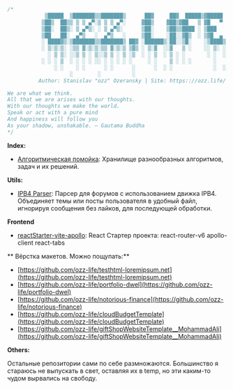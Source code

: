 ```cpp
/*
            ▒█████  ▒███████▒▒███████▒      ██▓     ██▓  █████▒▓█████
           ▒██▒  ██▒▒ ▒ ▒ ▄▀░▒ ▒ ▒ ▄▀░     ▓██▒    ▓██▒▓██   ▒ ▓█   ▀
           ▒██░  ██▒░ ▒ ▄▀▒░ ░ ▒ ▄▀▒░      ▒██░    ▒██▒▒████ ░ ▒███
           ▒██   ██░  ▄▀▒   ░  ▄▀▒   ░     ▒██░    ░██░░▓█▒  ░ ▒▓█  ▄
           ░ ████▓▒░▒███████▒▒███████▒ ██▓ ░██████▒░██░░▒█░    ░▒████▒
           ░ ▒░▒░▒░ ░▒▒ ▓░▒░▒░▒▒ ▓░▒░▒ ▒▓▒ ░ ▒░▓  ░░▓   ▒ ░    ░░ ▒░ ░
             ░ ▒ ▒░ ░░▒ ▒ ░ ▒░░▒ ▒ ░ ▒ ░▒  ░ ░ ▒  ░ ▒ ░ ░       ░ ░  ░
           ░ ░ ░ ▒  ░ ░ ░ ░ ░░ ░ ░ ░ ░ ░     ░ ░    ▒ ░ ░ ░       ░
               ░ ░    ░ ░      ░ ░      ░      ░  ░ ░             ░  ░
                    ░        ░          ░
          Author: Stanislav "ozz" Ozeransky | Site: https:://ozz.life/ 

We are what we think.
All that we are arises with our thoughts.
With our thoughts we make the world.
Speak or act with a pure mind
And happiness will follow you
As your shadow, unshakable. ― Gautama Buddha
*/
```

**Index:**

- [Алгоритмическая помойка](https://github.com/ozz-life/competitive-programming): Хранилище разнообразных алгоритмов, задач и их решений. 

**Utils:**

- [IPB4 Parser](https://github.com/ozz-life/ipb4parser): Парсер для форумов с использованием движка IPB4. Объединяет темы или посты пользователя в удобный файл, игнорируя сообщения без лайков, для последующей обработки.

**Frontend**

- [reactStarter-vite-apollo](https://github.com/ozz-life/reactStarter-vite-apollo): React Стартер проекта: react-router-v6 apollo-client react-tabs

** Вёрстка макетов. Можно пощупать:**

- [https://github.com/ozz-life/testhtml-loremipsum.net](https://github.com/ozz-life/testhtml-loremipsum.net)
- [https://github.com/ozz-life/portfolio-dwel](https://github.com/ozz-life/portfolio-dwel)
- [https://github.com/ozz-life/notorious-finance](https://github.com/ozz-life/notorious-finance)
- [https://github.com/ozz-life/cloudBudgetTemplate](https://github.com/ozz-life/cloudBudgetTemplate)
- [https://github.com/ozz-life/giftShopWebsiteTemplate__MohammadAli](https://github.com/ozz-life/giftShopWebsiteTemplate__MohammadAli)

**Others:**

Остальные репозитории сами по себе размножаются. Большинство я стараюсь не выпускать в свет, оставляя их в temp, но эти каким-то чудом вырвались на свободу.
